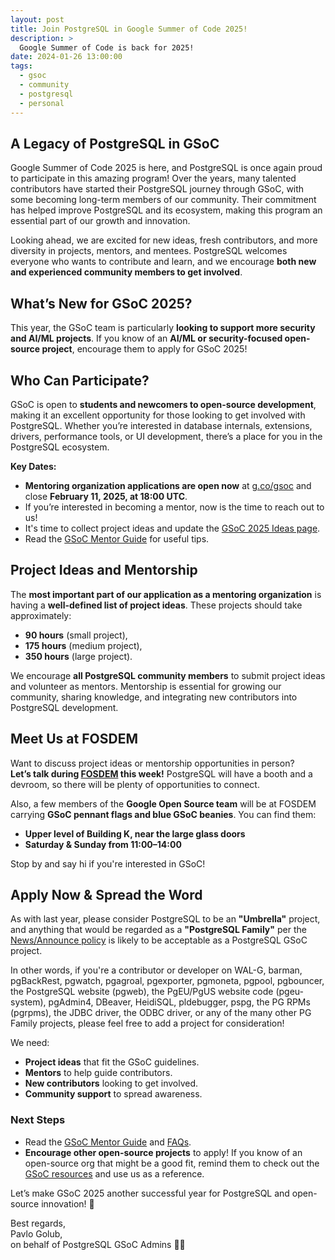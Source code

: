 ```yaml
---
layout: post
title: Join PostgreSQL in Google Summer of Code 2025!
description: >
  Google Summer of Code is back for 2025!
date: 2024-01-26 13:00:00
tags:
  - gsoc
  - community
  - postgresql
  - personal
---
```


## A Legacy of PostgreSQL in GSoC

Google Summer of Code 2025 is here, and PostgreSQL is once again proud to participate in this amazing program!
Over the years, many talented contributors have started their PostgreSQL journey through GSoC,
with some becoming long-term members of our community. Their commitment has helped improve PostgreSQL and its
ecosystem, making this program an essential part of our growth and innovation.

Looking ahead, we are excited for new ideas, fresh contributors, and more diversity in projects, mentors, and mentees. PostgreSQL welcomes everyone who wants to contribute and learn, and we encourage
**both new and experienced community members to get involved**.

## What’s New for GSoC 2025?

This year, the GSoC team is particularly **looking to support more security and AI/ML projects**. If you know of an **AI/ML or security-focused open-source project**, encourage them to apply for GSoC 2025!

## Who Can Participate?

GSoC is open to **students and newcomers to open-source development**, making it an excellent opportunity for those looking to get involved with PostgreSQL. Whether you’re interested in database internals, extensions, drivers, performance tools, or UI development, there’s a place for you in the PostgreSQL ecosystem.

**Key Dates:**

- **Mentoring organization applications are open now** at [g.co/gsoc](https://g.co/gsoc) and close **February 11, 2025, at 18:00 UTC**.
- If you’re interested in becoming a mentor, now is the time to reach out to us!
- It's time to collect project ideas and update the [GSoC 2025 Ideas page](https://wiki.postgresql.org/wiki/GSoC_2025).
- Read the [GSoC Mentor Guide](https://google.github.io/gsocguides/mentor/) for useful tips.

## Project Ideas and Mentorship

The **most important part of our application as a mentoring organization** is having a **well-defined list of project ideas**. These projects should take approximately:

- **90 hours** (small project),
- **175 hours** (medium project),
- **350 hours** (large project).

We encourage **all PostgreSQL community members** to submit project ideas and volunteer as mentors. Mentorship is essential for growing our community, sharing knowledge, and integrating new contributors into PostgreSQL development.

## Meet Us at FOSDEM

Want to discuss project ideas or mentorship opportunities in person?  
**Let’s talk during [FOSDEM](https://andreas.scherbaum.la/post/2025-01-20_postgresql-at-fosdem-2025/) this week!** PostgreSQL will have a booth and a devroom, so there will be plenty of opportunities to connect.

Also, a few members of the **Google Open Source team** will be at FOSDEM carrying **GSoC pennant flags and blue GSoC beanies**. You can find them:

- **Upper level of Building K, near the large glass doors**
- **Saturday & Sunday from 11:00–14:00**  

Stop by and say hi if you're interested in GSoC!

## Apply Now & Spread the Word

As with last year, please consider PostgreSQL to be an **"Umbrella"**
project, and anything that would be regarded as a **"PostgreSQL Family"**
per the [News/Announce policy](https://www.postgresql.org/about/policies/news-and-events/)
is likely to be acceptable as a PostgreSQL GSoC project.

In other words, if you're a contributor or developer on WAL-G, barman,
pgBackRest, pgwatch, pgagroal, pgexporter, pgmoneta, pgpool,
pgbouncer, the PostgreSQL website (pgweb), the PgEU/PgUS website code
(pgeu-system), pgAdmin4, DBeaver, HeidiSQL, pldebugger, pspg, the PG
RPMs (pgrpms), the JDBC driver, the ODBC driver, or any of the many
other PG Family projects, please feel free to add a project for
consideration!

We need:

- **Project ideas** that fit the GSoC guidelines.
- **Mentors** to help guide contributors.
- **New contributors** looking to get involved.
- **Community support** to spread awareness.

### Next Steps

- Read the [GSoC Mentor Guide](https://google.github.io/gsocguides/mentor/) and [FAQs](https://developers.google.com/open-source/gsoc/faq).
- **Encourage other open-source projects** to apply! If you know of an open-source org that might be a good fit, remind them to check out the [GSoC resources](https://developers.google.com/open-source/gsoc/resources) and use us as a reference.

Let’s make GSoC 2025 another successful year for PostgreSQL and open-source innovation! 🚀

Best regards,  
Pavlo Golub,  
on behalf of PostgreSQL GSoC Admins 💙💛
